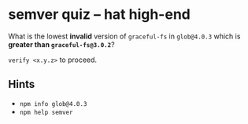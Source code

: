 # semver quiz – hat high-end

What is the lowest **invalid** version of `graceful-fs` in `glob@4.0.3`
which is **greater than `graceful-fs@3.0.2`**?

`verify <x.y.z>` to proceed.

## Hints

* `npm info glob@4.0.3`
* `npm help semver`

